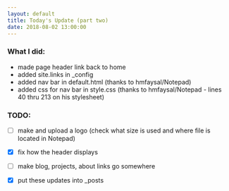 ```yaml
---
layout: default
title: Today's Update (part two)
date: 2018-08-02 13:00:00
---
```


### What I did:
* made page header link back to home
* added site.links in _config
* added nav bar in default.html (thanks to hmfaysal/Notepad)
* added css for nav bar in style.css (thanks to hmfaysal/Notepad - lines 40 thru 213 on his stylesheet)

### TODO:
- [ ] make and upload a logo (check what size is used and where file is located in Notepad)
- [x] fix how the header displays
- [ ] make blog, projects, about links go somewhere
- [x] put these updates into _posts

